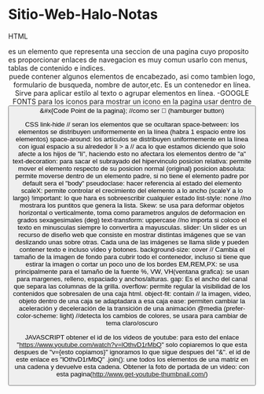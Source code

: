 # Sitio-Web-Halo-Notas
HTML
<nav> es un elemento que representa una seccion de una pagina cuyo proposito es proporcionar enlaces de navegacion
	es muy comun usarlo con menus, tablas de contenido e indices.
<header> puede contener algunos elementos de encabezado, asi como tambien logo, formulario de busqueda, nombre de autor,etc.
<span> Es un contenedor en línea. Sirve para aplicar estilo al texto o agrupar elementos en línea.
-GOOGLE FONTS para los iconos
para mostrar un icono en la pagina usar dentro de <button> <span>&#x{Code Point de la pagina};</span> //como ser &#xe5d2; (hamburger button)

CSS
link-hide // seran los elementos que se ocultaran
space-between: los elementos se distribuyen uniformemente en la línea (habra 1 espacio entre los elementos)
space-around: los artículos se distribuyen uniformemente en la línea con igual espacio a su alrededor
li > a // aca lo que estamos diciendo que solo afecte a los hijos de "li", haciendo esto no afectara los elementos dentro de "a"
text-decoration: para sacar el subrayado del hipervinculo
posicion relativa: permite mover el elemento respecto de su posicion normal (original)
posicion absoluta: permite moverse dentro de un elemento padre, si no tiene el elemento padre por default sera el "body"
pseudoclase:  hacer referencia al estado del elemento
scaleX: permite controlar el crecimiento del elemento a lo ancho (scaleY a lo largo)
!important: lo que hara es sobreescribir cualquier estado
list-style: none //no mostrara los puntitos que genera la lista.
Skew: se usa para deformar objetos horizontal o verticalmente, toma como parametros angulos de deformacion en grados sexagesimales (deg)
text-transform: uppercase //no importa si coloco el texto en minusculas siempre lo convertira a mayusculas.
slider: Un slider es un recurso de diseño web que consiste en mostrar distintas imágenes que se van deslizando unas sobre otras.
	Cada una de las imágenes se llama slide y pueden contener texto e incluso vídeo y botones.
background-size: cover // Cambia el tamaño de la imagen de fondo para cubrir todo el contenedor, incluso si tiene que estirar la imagen o cortar un poco uno de los bordes
EM,REM,PX: se usa principalmente para el tamaño de la fuente
%, VW, VH(ventana grafica): se usan para margenes, relleno, espaciado y anchos/alturas. 
gap: Es el ancho del canal que separa las columnas de la grilla.
overflow: permite regular la visibilidad de los contenidos que sobresalen de una caja html.
object-fit: contain // la imagen, video, objeto dentro de una caja se adaptadara a esa caja 
ease: permiten cambiar la aceleración y deceleración de la transición de una animación
@media (prefer-color-scheme: light) //detecta los cambios de colores, se usara para cambiar de tema claro/oscuro

JAVASCRIPT
obtener el id de los videos de youtube: 
	para esto del enlace "https://www.youtube.com/watch?v=lOthvD1rMbQ" solo copiaremos lo que esta despues de "v={esto copiamos}" ignoramos lo que sigue despues del "&".
	el id de este enlace es "lOthvD1rMbQ"
.join(): une todos los elementos de una matriz en una cadena y devuelve esta cadena.
Obtener la foto de portada de un video: con esta pagina(http://www.get-youtube-thumbnail.com/)
